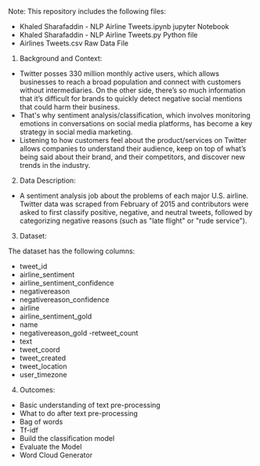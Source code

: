 Note: This repository includes the following files:
- Khaled Sharafaddin - NLP Airline Tweets.ipynb jupyter Notebook
- Khaled Sharafaddin - NLP Airline Tweets.py Python file
- Airlines Tweets.csv Raw Data File


1. Background and Context:
- Twitter posses 330 million monthly active users, which allows businesses to reach a broad population and connect with customers without intermediaries. On the other side, there’s so much information that it’s difficult for brands to quickly detect negative social mentions that could harm their business.
- That's why sentiment analysis/classification, which involves monitoring emotions in conversations on social media platforms, has become a key strategy in social media marketing.
- Listening to how customers feel about the product/services on Twitter allows companies to understand their audience, keep on top of what’s being said about their brand, and their competitors, and discover new trends in the industry.

2. Data Description:
- A sentiment analysis job about the problems of each major U.S. airline. Twitter data was scraped from February of 2015 and contributors were asked to first classify positive, negative, and neutral tweets, followed by categorizing negative reasons (such as "late flight" or "rude service").


3. Dataset:

The dataset has the following columns:

- tweet_id                                                           
- airline_sentiment                                               
- airline_sentiment_confidence                               
- negativereason                                                   
- negativereason_confidence                                    
- airline                                                                    
- airline_sentiment_gold                                              
- name     
- negativereason_gold 
-retweet_count
- text
- tweet_coord
- tweet_created
- tweet_location
- user_timezone



4. Outcomes:

- Basic understanding of text pre-processing
- What to do after text pre-processing
- Bag of words
- Tf-idf
- Build the classification model
- Evaluate the Model
- Word Cloud Generator


